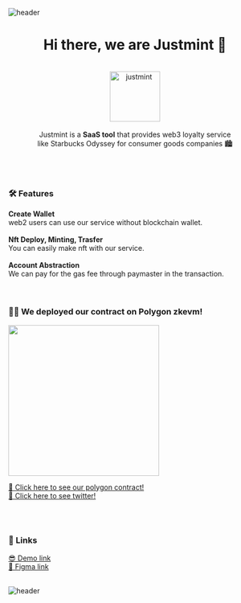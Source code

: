 ![header](https://capsule-render.vercel.app/api?type=wave&color=5C36EE&height=150&section=header)
<div align="center">
<h1>Hi there, we are Justmint 🌿</h1>
<br/>

<img width="100" alt="justmint" src="https://user-images.githubusercontent.com/49464171/232245791-5590d7b7-2bce-4a2d-89af-c54831ec7455.png">
<br/>
<br/>
Justmint is a <b>SaaS tool</b> that provides web3 loyalty service<br/>
like Starbucks Odyssey for consumer goods companies 🏙
</div>
<br/>
<br/>
<br/>

<h3>🛠 Features</h3>
<b> Create Wallet</b><br/>
web2 users can use our service without blockchain wallet.

<br/>
<br/>
<b> Nft Deploy, Minting, Trasfer</b><br/>
You can easily make nft with our service.

<br/>
<br/>
<b> Account Abstraction</b><br/>
We can pay for the gas fee through paymaster in the transaction.

 
<br/>
<br/>
<br/>
<h3>🧑‍💻 We deployed our contract on Polygon zkevm!</h3>

<img width="300" src="https://user-images.githubusercontent.com/49464171/232246098-2a6d588f-bed0-4ad3-8116-1ad55e1a427b.jpeg"/>

<a href="https://testnet-zkevm.polygonscan.com/address/0x3a34a802b4e24138363a50f868c671f89baf2005
https://testnet-zkevm.polygonscan.com/address/0xb9d0e5f23a5e94c8435511665a121856da7fefa3">👾 Click here to see our polygon contract!</a>
<br/>
<a href="https://twitter.com/justmint_yours/status/1647261970616418304?s=46&t=Ntga3w07QNMQJPN37ZQNAA">🦋 Click here to see twitter!</a>

<br/>
<br/>
<h3>📎 Links</h3>
<a href="https://justmint.yoursnft.me">😎 Demo link</a>
<br/>
<a href="https://www.figma.com/file/UaXqDCVsycKvJkSRs0aLYa/Justmint?node-id=0%3A1&t=G1lZTiVdrYxRHAQb-1">🎨 Figma link</a>
<br/>
<br/>

![header](https://capsule-render.vercel.app/api?type=wave&color=5C36EE&height=150&section=footer)
